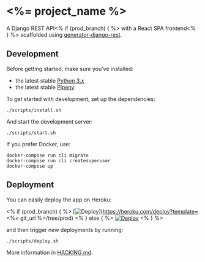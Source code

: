 # <%= project_name %>

A Django REST API<% if (prod_branch) { %> with a React SPA frontend<% } %> scaffolded using [generator-django-rest][].

## Development

Before getting started, make sure you've installed:

- the latest stable [Python 3.x](https://www.python.org/downloads/)
- the latest stable [Pipenv](https://github.com/pypa/pipenv)

To get started with development, set up the dependencies:

```shell
./scripts/install.sh
```

And start the development server:

```shell
./scripts/start.sh
```

If you prefer Docker, use:

```shell
docker-compose run cli migrate
docker-compose run cli createsuperuser
docker-compose up
```

## Deployment

You can easily deploy the app on Heroku:

<% if (prod_branch) { %>
[![Deploy](https://www.herokucdn.com/deploy/button.svg)](https://heroku.com/deploy?template=<%= git_url %>/tree/prod)
<% } else { %>
[![Deploy](https://www.herokucdn.com/deploy/button.svg)](https://heroku.com/deploy)
<% } %>

and then trigger new deployments by running:

```shell
./scripts/deploy.sh
```

More information in [HACKING.md](HACKING.md).

[generator-django-rest]: https://github.com/metakermit/generator-django-rest
